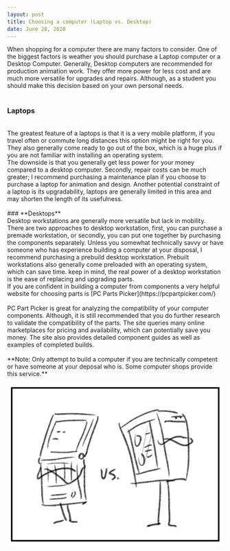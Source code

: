 ```yaml
---
layout: post
title: Choosing a computer (Laptop vs. Desktop) 
date: June 28, 2020
--- 
```


When shopping for a computer there are many factors to consider. One of the biggest factors is weather you should purchase a Laptop computer or a Desktop Computer.  Generally, Desktop computers are recommended for production animation work.  They offer more power for less cost and are much more versatile for upgrades and repairs.  Although, as a student you should make this decision based on your own personal needs.   
<br> 
### **Laptops**
<br>  
The greatest feature of a laptops is that it is a very mobile platform, if you travel often or commute long distances this option might be right for you.  They also generally come ready to go out of the box, which is a huge plus if you are not familiar with installing an operating system.  
<br>
The downside is that you generally get less power for your money compared to a desktop computer.  Secondly, repair costs can be much greater; I recommend purchasing a maintenance plan if you choose to purchase a laptop for animation and design.  Another potential constraint of a laptop is its upgradability, laptops are generally limited in this area and may shorten the length of its usefulness.<br>  
<br>
### **Desktops**
<br>
Desktop workstations are generally more versatile but lack in mobility.  There are two approaches to desktop workstation, first, you can purchase a premade workstation, or secondly, you can put one together by purchasing the components separately.  Unless you somewhat technically savvy or have someone who has experience building a computer at your disposal, I recommend purchasing a prebuild desktop workstation. Prebuilt workstations also generally come preloaded with an operating system, which can save time.  keep in mind, the real power of a desktop workstation is the ease of replacing and upgrading parts.   
<br>
If you are confident in building a computer from components a very helpful website for choosing parts is [PC Parts Picker](https://pcpartpicker.com/)<br> 
<br>
PC Part Picker is great for analyzing the compatibility of your computer components.  Although, it is still recommended that you do further research to validate the compatibility of the parts.  The site queries many online marketplaces for pricing and availability, which can potentially save you money. The site also provides detailed component guides as well as examples of completed builds.<br>  
<br>
**Note: Only attempt to build a computer if you are technically competent or have someone at your deposal who is. Some computer shops provide this service.**  


<p align="center">
<img src="../images/Laptop_Desktop.jpg">

